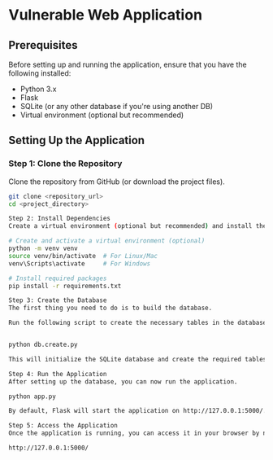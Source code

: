 # Vulnerable Web Application



## Prerequisites

Before setting up and running the application, ensure that you have the following installed:

- Python 3.x
- Flask
- SQLite (or any other database if you're using another DB)
- Virtual environment (optional but recommended)

## Setting Up the Application

### Step 1: Clone the Repository

Clone the repository from GitHub (or download the project files).

```bash
git clone <repository_url>
cd <project_directory>

Step 2: Install Dependencies
Create a virtual environment (optional but recommended) and install the required dependencies.

# Create and activate a virtual environment (optional)
python -m venv venv
source venv/bin/activate  # For Linux/Mac
venv\Scripts\activate     # For Windows

# Install required packages
pip install -r requirements.txt

Step 3: Create the Database
The first thing you need to do is to build the database.

Run the following script to create the necessary tables in the database.


python db.create.py

This will initialize the SQLite database and create the required tables, including the User and Clients tables.

Step 4: Run the Application
After setting up the database, you can now run the application.

python app.py

By default, Flask will start the application on http://127.0.0.1:5000/.

Step 5: Access the Application
Once the application is running, you can access it in your browser by navigating to:

http://127.0.0.1:5000/
